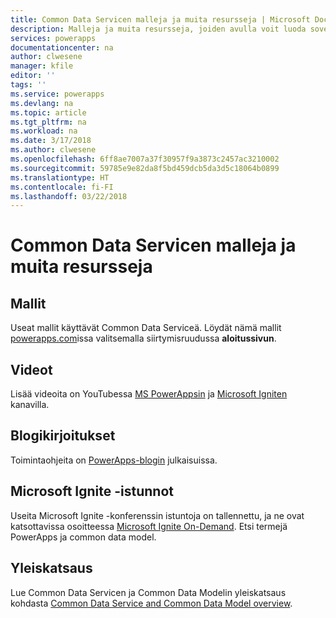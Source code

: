 ```yaml
---
title: Common Data Servicen malleja ja muita resursseja | Microsoft Docs
description: Malleja ja muita resursseja, joiden avulla voit luoda sovelluksia.
services: powerapps
documentationcenter: na
author: clwesene
manager: kfile
editor: ''
tags: ''
ms.service: powerapps
ms.devlang: na
ms.topic: article
ms.tgt_pltfrm: na
ms.workload: na
ms.date: 3/17/2018
ms.author: clwesene
ms.openlocfilehash: 6ff8ae7007a37f30957f9a3873c2457ac3210002
ms.sourcegitcommit: 59785e9e82da8f5bd459dcb5da3d5c18064b0899
ms.translationtype: HT
ms.contentlocale: fi-FI
ms.lasthandoff: 03/22/2018
---
```

# <a name="samples-and-other-resources--for-the-common-data-service"></a>Common Data Servicen malleja ja muita resursseja
## <a name="samples"></a>Mallit
Useat mallit käyttävät Common Data Serviceä. Löydät nämä mallit [powerapps.com](https://web.powerapps.com)issa valitsemalla siirtymisruudussa **aloitussivun**.

## <a name="videos"></a>Videot
Lisää videoita on YouTubessa [MS PowerAppsin](https://www.youtube.com/channel/UCGfWR2ekfRFckLjev6eQYLg) ja [Microsoft Igniten](https://www.youtube.com/channel/UCrhJmfAGQ5K81XQ8_od1iTg) kanavilla.

## <a name="blog-posts"></a>Blogikirjoitukset
Toimintaohjeita on [PowerApps-blogin](https://powerapps.microsoft.com/blog/) julkaisuissa.

## <a name="microsoft-ignite-sessions"></a>Microsoft Ignite -istunnot
Useita Microsoft Ignite -konferenssin istuntoja on tallennettu, ja ne ovat katsottavissa osoitteessa [Microsoft Ignite On-Demand](https://myignite.microsoft.com/videos). Etsi termejä PowerApps ja common data model.

## <a name="overview"></a>Yleiskatsaus
Lue Common Data Servicen ja Common Data Modelin yleiskatsaus kohdasta [Common Data Service and Common Data Model overview](https://docs.microsoft.com/common-data-service/entity-reference/security-model).

